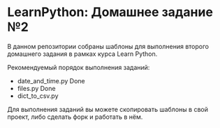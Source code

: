 LearnPython: Домашнее задание №2
================================

В данном репозитории собраны шаблоны для выполнения второго домашнего задания
в рамках курса Learn Python.

Рекомендуемый порядок выполнения заданий:

* date_and_time.py Done
* files.py Done
* dict_to_csv.py

Для выполнения заданий вы можете скопировать шаблоны в свой проект, либо
сделать форк и работать в нём.

